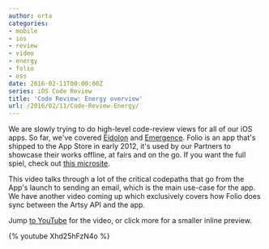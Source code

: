 ```yaml
---
author: orta
categories:
- mobile
- ios
- review
- video
- energy
- folio
- oss
date: 2016-02-11T00:00:00Z
series: iOS Code Review
title: 'Code Review: Energy overview'
url: /2016/02/11/Code-Review-Energy/
---
```


We are slowly trying to do high-level code-review views for all of our iOS apps. So far, we've covered [Eidolon](/blog/2016/01/14/eidolon-code-review/) and [Emergence](/blog/2015/11/05/Emergence-Code-Review/). Folio is an app that's shipped to the App Store in early 2012, it's used by our Partners to showcase their works offline, at fairs and on the go. If you want the full spiel, check out [this microsite](http://folio.artsy.net).

This video talks through a lot of the critical codepaths that go from the App's launch to sending an email, which is the main use-case for the app. We have another video coming up which exclusively covers how Folio does sync between the Artsy API and the app.

Jump [to YouTube](https://www.youtube.com/watch?v=Xhd25hFzN4o) for the video, or click more for a smaller inline preview.

<!--more-->

{% youtube Xhd25hFzN4o %}
